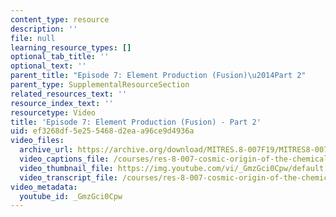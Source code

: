 ```yaml
---
content_type: resource
description: ''
file: null
learning_resource_types: []
optional_tab_title: ''
optional_text: ''
parent_title: "Episode 7: Element Production (Fusion)\u2014Part 2"
parent_type: SupplementalResourceSection
related_resources_text: ''
resource_index_text: ''
resourcetype: Video
title: 'Episode 7: Element Production (Fusion) - Part 2'
uid: ef3268df-5e25-5468-d2ea-a96ce9d4936a
video_files:
  archive_url: https://archive.org/download/MITRES.8-007F19/MITRES8-007F19_ep07_300k.mp4
  video_captions_file: /courses/res-8-007-cosmic-origin-of-the-chemical-elements-fall-2019/1fe4dce6d24859209a6ad86d22f7dc25_GmzGci0Cpw.vtt
  video_thumbnail_file: https://img.youtube.com/vi/_GmzGci0Cpw/default.jpg
  video_transcript_file: /courses/res-8-007-cosmic-origin-of-the-chemical-elements-fall-2019/9d57ec6484ecc5cdf1972f63107347e4_GmzGci0Cpw.pdf
video_metadata:
  youtube_id: _GmzGci0Cpw
---
```

